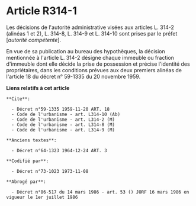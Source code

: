 # Article R314-1

Les décisions de l'autorité administrative visées aux articles L. 314-2 (alinéas 1 et 2), L. 314-8, L. 314-9 et L. 314-10
sont prises par le préfet [*autorité compétente*].

En vue de sa publication au bureau des hypothèques, la décision mentionnée à l'article L. 314-2 désigne chaque immeuble ou
fraction d'immeuble dont elle décide la prise de possession et précise l'identité des propriétaires, dans les conditions
prévues aux deux premiers alinéas de l'article 18 du décret n° 59-1335 du 20 novembre 1959.

**Liens relatifs à cet article**

	**Cite**:

	  - Décret n°59-1335 1959-11-20 ART. 18
	  - Code de l'urbanisme - art. L314-10 (Ab)
	  - Code de l'urbanisme - art. L314-2 (M)
	  - Code de l'urbanisme - art. L314-8 (M)
	  - Code de l'urbanisme - art. L314-9 (M)

	**Anciens textes**:

	  - Décret n°64-1323 1964-12-24 ART. 3

	**Codifié par**:

	  - Décret n°73-1023 1973-11-08

	**Abrogé par**:

	  - Décret n°86-517 du 14 mars 1986 - art. 53 () JORF 16 mars 1986 en vigueur le 1er juillet 1986
